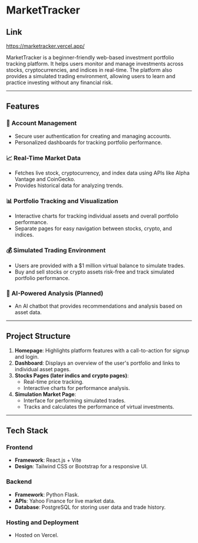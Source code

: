 # MarketTracker

## Link
https://marketracker.vercel.app/

MarketTracker is a beginner-friendly web-based investment portfolio tracking platform. It helps users monitor and manage investments across stocks, cryptocurrencies, and indices in real-time. The platform also provides a simulated trading environment, allowing users to learn and practice investing without any financial risk.

---

## Features

### 🔑 Account Management
- Secure user authentication for creating and managing accounts.
- Personalized dashboards for tracking portfolio performance.

### 📈 Real-Time Market Data
- Fetches live stock, cryptocurrency, and index data using APIs like Alpha Vantage and CoinGecko.
- Provides historical data for analyzing trends.

### 📊 Portfolio Tracking and Visualization
- Interactive charts for tracking individual assets and overall portfolio performance.
- Separate pages for easy navigation between stocks, crypto, and indices.

### 💰 Simulated Trading Environment
- Users are provided with a $1 million virtual balance to simulate trades.
- Buy and sell stocks or crypto assets risk-free and track simulated portfolio performance.

### 🤖 AI-Powered Analysis (Planned)
- An AI chatbot that provides recommendations and analysis based on asset data.

---

## Project Structure

1. **Homepage**: Highlights platform features with a call-to-action for signup and login.
2. **Dashboard**: Displays an overview of the user's portfolio and links to individual asset pages.
3. **Stocks Pages (later indics and crypto pages)**:
   - Real-time price tracking.
   - Interactive charts for performance analysis.
4. **Simulation Market Page**: 
   - Interface for performing simulated trades.
   - Tracks and calculates the performance of virtual investments.

---

## Tech Stack

### **Frontend**
- **Framework**: React.js + Vite
- **Design**: Tailwind CSS or Bootstrap for a responsive UI.

### **Backend**
- **Framework**: Python Flask.
- **APIs**: Yahoo Finance for live market data.
- **Database**: PostgreSQL for storing user data and trade history.

### **Hosting and Deployment**
- Hosted on Vercel.
